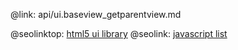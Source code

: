 @link: api/ui.baseview_getparentview.md

@seolinktop: [html5 ui library](https://webix.com)
@seolink: [javascript list](https://webix.com/widget/list/)